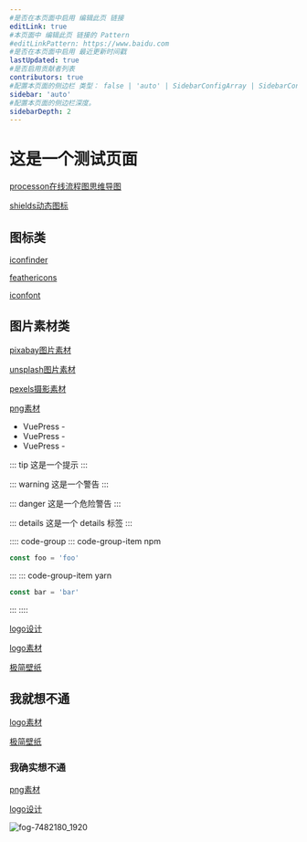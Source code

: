 ```yaml
---
#是否在本页面中启用 编辑此页 链接
editLink: true
#本页面中 编辑此页 链接的 Pattern 
#editLinkPattern: https://www.baidu.com
#是否在本页面中启用 最近更新时间戳 
lastUpdated: true
#是否启用贡献者列表
contributors: true
#配置本页面的侧边栏 类型： false | 'auto' | SidebarConfigArray | SidebarConfigObject
sidebar: 'auto'
#配置本页面的侧边栏深度。
sidebarDepth: 2
---
```


# 这是一个测试页面

[processon在线流程图思维导图](https://www.processon.com)

[shields动态图标](https://shields.io)

## 图标类

[iconfinder](https://www.iconfinder.com/)

[feathericons](https://feathericons.com/)

[iconfont](https://www.iconfont.cn/)

## 图片素材类

[pixabay图片素材](https://pixabay.com/zh/)

[unsplash图片素材](https://unsplash.com/)

[pexels摄影素材](https://www.pexels.com/zh-cn/)

[png素材](https://pluspng.com/)

- VuePress - <Badge type="tip" text="v2" vertical="top" />
- VuePress - <Badge type="warning" text="v2" vertical="middle" />
- VuePress - <Badge type="danger" text="v2" vertical="bottom" />

::: tip
这是一个提示
:::

::: warning
这是一个警告
:::

::: danger
这是一个危险警告
:::

::: details
这是一个 details 标签
:::

:::: code-group
::: code-group-item npm
```ts
const foo = 'foo'
```
:::
::: code-group-item yarn
```ts
const bar = 'bar'
```
:::
::::



[logo设计](https://www.uugai.com/)

[logo素材](https://www.logosc.cn/logo/)

[极简壁纸](https://bz.zzzmh.cn/index)


## 我就想不通
[logo素材](https://www.logosc.cn/logo/)

[极简壁纸](https://bz.zzzmh.cn/index)

### 我确实想不通
[png素材](https://pluspng.com/)

[logo设计](https://www.uugai.com/)

![fog-7482180_1920](https://file.bbzy.online//blog/fog-7482180_1920.jpg)